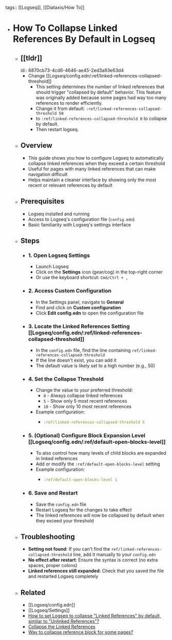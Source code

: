 tags:: [[Logseq]], [[Diataxis/How To]]

- # How To Collapse Linked References By Default in Logseq
	- ## [[tldr]]
	  id:: 6870cb73-4cd6-4646-ae45-2ed3a93e63d4
		- Change [[Logseq/config.edn/:ref/linked-references-collapsed-threshold]]
			- This setting determines the number of linked references that should trigger "collapsed by default" behavior. This feature was originally added because some pages had way too many references to render efficiently.
			- Change it from default: `:ref/linked-references-collapsed-threshold 50`
			- to `:ref/linked-references-collapsed-threshold 0` to collapse by default.
			- Then restart logseq.
	- ## Overview
		- This guide shows you how to configure Logseq to automatically collapse linked references when they exceed a certain threshold
		- Useful for pages with many linked references that can make navigation difficult
		- Helps maintain a cleaner interface by showing only the most recent or relevant references by default
	- ## Prerequisites
		- Logseq installed and running
		- Access to Logseq's configuration file (`config.edn`)
		- Basic familiarity with Logseq's settings interface
	- ## Steps
		- ### 1. Open Logseq Settings
			- Launch Logseq
			- Click on the **Settings** icon (gear/cog) in the top-right corner
			- Or use the keyboard shortcut: `Cmd/Ctrl + ,`
		- ### 2. Access Custom Configuration
			- In the Settings panel, navigate to **General**
			- Find and click on **Custom configuration**
			- Click **Edit config.edn** to open the configuration file
		- ### 3. Locate the Linked References Setting [[Logseq/config.edn/:ref/linked-references-collapsed-threshold]]
			- In the `config.edn` file, find the line containing `ref/linked-references-collapsed-threshold`
			- If the line doesn't exist, you can add it
			- The default value is likely set to a high number (e.g., 50)
		- ### 4. Set the Collapse Threshold
			- Change the value to your preferred threshold:
				- `0` - Always collapse linked references
				- `5` - Show only 5 most recent references
				- `10` - Show only 10 most recent references
			- Example configuration:
				- ~~~clojure
				  :ref/linked-references-collapsed-threshold 5
				  ~~~
		- ### 5. (Optional) Configure Block Expansion Level [[Logseq/config.edn/:ref/default-open-blocks-level]]
			- To also control how many levels of child blocks are expanded in linked references
			- Add or modify the `:ref/default-open-blocks-level` setting
			- Example configuration:
				- ~~~clojure
				  :ref/default-open-blocks-level 1
				  ~~~
		- ### 6. Save and Restart
			- Save the `config.edn` file
			- Restart Logseq for the changes to take effect
			- The linked references will now be collapsed by default when they exceed your threshold
	- ## Troubleshooting
		- **Setting not found**: If you can't find the `ref/linked-references-collapsed-threshold` line, add it manually to your `config.edn`
		- **No effect after restart**: Ensure the syntax is correct (no extra spaces, proper colons)
		- **Linked references still expanded**: Check that you saved the file and restarted Logseq completely
	- ## Related
		- [[Logseq/config.edn]]
		- [[Logseq/Settings]]
		- [How to set Logseq to collapse "Linked References" by default, similar to "Unlinked References"?](https://discuss.logseq.com/t/how-to-set-logseq-to-collapse-linked-references-by-default-similar-to-unlinked-references/16127/2)
		- [Collapse the Linked References](https://discuss.logseq.com/t/collapse-the-linked-references/11240)
		- [Way to collapse reference block for some pages?](https://www.reddit.com/r/logseq/comments/16qep6l/way_to_collapse_reference_block_for_some_pages/)